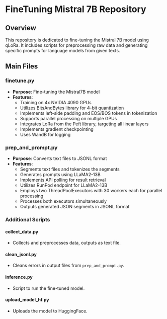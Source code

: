 # FineTuning Mistral 7B Repository

## Overview
This repository is dedicated to fine-tuning the Mistral 7B model using qLoRa. It includes scripts for preprocessing raw data and generating specific prompts for language models from given texts.

## Main Files

### finetune.py
- **Purpose**: Fine-tuning the Mistral7B model
- **Features**:
  - Training on 4x NVIDIA 4090 GPUs
  - Utilizes BitsAndBytes library for 4-bit quantization
  - Implements left-side padding and EOS/BOS tokens in tokenization
  - Supports parallel processing on multiple GPUs
  - Integrates LoRa from the Peft library, targeting all linear layers
  - Implements gradient checkpointing
  - Uses WandB for logging

### prep_and_prompt.py
- **Purpose**: Converts text files to JSONL format
- **Features**:
  - Segments text files and tokenizes the segments
  - Generates prompts using LLaMA2-13B
  - Implements API polling for result retrieval
  - Utilizes RunPod endpoint for LLaMA2-13B
  - Employs two ThreadPoolExecutors with 30 workers each for parallel processing
  - Processes both executors simultaneously
  - Outputs generated JSON segments in JSONL format

### Additional Scripts

#### collect_data.py
- Collects and preprocesses data, outputs as text file.

#### clean_jsonl.py
- Cleans errors in output files from `prep_and_prompt.py`.

#### inference.py
- Script to run the fine-tuned model.

#### upload_model_hf.py
- Uploads the model to HuggingFace.

